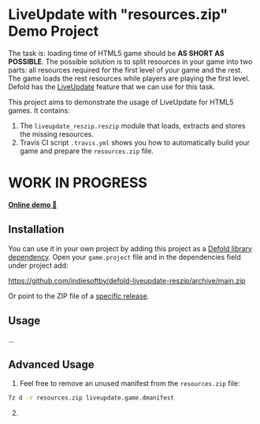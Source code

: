 # LiveUpdate with "resources.zip" Demo Project

The task is: loading time of HTML5 game should be **AS SHORT AS POSSIBLE**. The possible solution is to split resources in your game into two parts: all resources required for the first level of your game and the rest. The game loads the rest resources while players are playing the first level. Defold has the [LiveUpdate](https://defold.com/manuals/live-update/) feature that we can use for this task.

This project aims to demonstrate the usage of LiveUpdate for HTML5 games. It contains:
1. The `liveupdate_reszip.reszip` module that loads, extracts and stores the missing resources.
2. Travis CI script `.travis.yml` shows you how to automatically build your game and prepare the `resources.zip` file.

# WORK IN PROGRESS

[**Online demo 🐲**](https://indiesoftby.github.io/defold-liveupdate-reszip/latest/index.html)

## Installation

You can use it in your own project by adding this project as a [Defold library dependency](http://www.defold.com/manuals/libraries/). Open your `game.project` file and in the dependencies field under project add:

https://github.com/indiesoftby/defold-liveupdate-reszip/archive/main.zip

Or point to the ZIP file of a [specific release](https://github.com/indiesoftby/defold-liveupdate-reszip/releases).

## Usage

...

## Advanced Usage

1. Feel free to remove an unused manifest from the `resources.zip` file: 
```bash
7z d -r resources.zip liveupdate.game.dmanifest
```
2. 